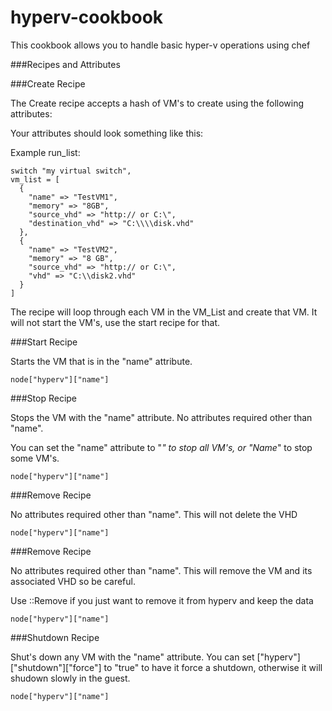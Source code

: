 # hyperv-cookbook

This cookbook allows you to handle basic hyper-v operations using chef


###Recipes and Attributes

###Create Recipe

The Create recipe accepts a hash of VM's to create using the following attributes:

Your attributes should look something like this:

Example run_list:

```
switch "my virtual switch",
vm_list = [
  {
    "name" => "TestVM1",
    "memory" => "8GB",
    "source_vhd" => "http:// or C:\",
    "destination_vhd" => "C:\\\\disk.vhd"
  },
  {
    "name" => "TestVM2",
    "memory" => "8 GB",
    "source_vhd" => "http:// or C:\",
    "vhd" => "C:\\disk2.vhd"
  }
]
```
The recipe will loop through each VM in the VM_List and create that VM. It will not start the VM's, use the start recipe for that.

###Start Recipe

Starts the VM that is in the "name" attribute.

```
node["hyperv"]["name"]
```

###Stop Recipe

Stops the VM with the "name" attribute. No attributes required other than "name".

You can set the "name" attribute to "*" to stop all VM's, or "Name*" to stop some VM's.

```
node["hyperv"]["name"]
```

###Remove Recipe

No attributes required other than "name". This will not delete the VHD
```
node["hyperv"]["name"]
```

###Remove Recipe

No attributes required other than "name". This will remove the VM and its associated VHD so be careful.

Use ::Remove if you just want to remove it from hyperv and keep the data

```
node["hyperv"]["name"]
```

###Shutdown Recipe

Shut's down any VM with the "name" attribute. You can set ["hyperv"]["shutdown"]["force"] to "true" to have it force a shutdown, otherwise it will shudown slowly in the guest.
```
node["hyperv"]["name"]
```
